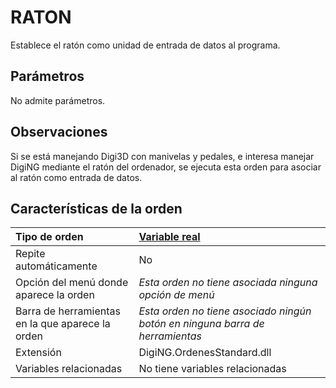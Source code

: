 # RATON

Establece el ratón como unidad de entrada de datos al programa.

## Parámetros

No admite parámetros.

## Observaciones

Si se está manejando Digi3D con manivelas y pedales, e interesa manejar DigiNG mediante el ratón del ordenador, se ejecuta esta orden para asociar al ratón como entrada de datos.

## Características de la orden

| Tipo de orden | [Variable real](raton.md) |
| :--- | :--- |
| Repite automáticamente | No |
| Opción del menú donde aparece la orden | _Esta orden no tiene asociada ninguna opción de menú_ |
| Barra de herramientas en la que aparece la orden | _Esta orden no tiene asociado ningún botón en ninguna barra de herramientas_ |
| Extensión | DigiNG.OrdenesStandard.dll |
| Variables relacionadas | No tiene variables relacionadas |

